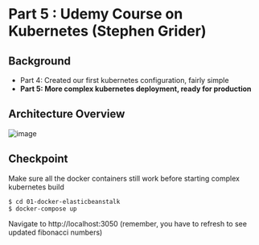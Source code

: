 # Part 5 : Udemy Course on Kubernetes (Stephen Grider)

## Background

-   Part 4: Created our first kubernetes configuration, fairly simple
-   **Part 5: More complex kubernetes deployment, ready for production**

## Architecture Overview

![image](https://user-images.githubusercontent.com/9342308/73128906-10122600-3fa5-11ea-8380-cb47e2f84ca8.png)

## Checkpoint

Make sure all the docker containers still work before starting complex kubernetes build

```
$ cd 01-docker-elasticbeanstalk
$ docker-compose up
```

Navigate to http://localhost:3050 (remember, you have to refresh to see updated fibonacci numbers)
